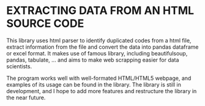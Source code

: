 # EXTRACTING DATA FROM AN HTML SOURCE CODE

This library uses html parser to identify duplicated codes from a html file, extract information from the file and convert the data into pandas dataframe or excel format. It makes use of famous library, including beautifulsoup, pandas, tabulate, ... and aims to make web scrapping easier for data scientists.

The program works well with well-formated HTML/HTML5 webpage, and examples of its usage can be found in the library. The library is still in development, and I hope to add more features and restructure the library in the near future.
